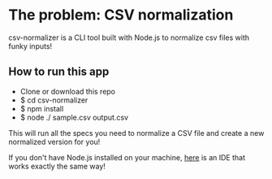 # The problem: CSV normalization
csv-normalizer is a CLI tool built with Node.js to normalize csv files with funky inputs!
## How to run this app 
 * Clone or download this repo
 * $ cd csv-normalizer
 * $ npm install
 * $ node ./ sample.csv output.csv 

  This will run all the specs you need to normalize a CSV file and create a new normalized version for you! 
  
  If you don't have Node.js installed on your machine, [here](https://repl.it/@VickyRodriguez1/csv-normalizer#index.js) is an IDE that works exactly the same way! 
